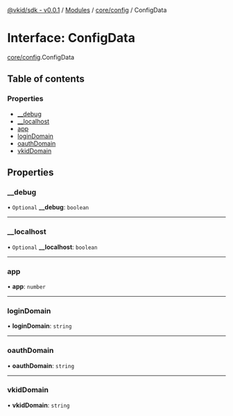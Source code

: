 [@vkid/sdk - v0.0.1](../README.md) / [Modules](../modules.md) / [core/config](../modules/core_config.md) / ConfigData

# Interface: ConfigData

[core/config](../modules/core_config.md).ConfigData

## Table of contents

### Properties

- [\_\_debug](core_config.ConfigData.md#__debug)
- [\_\_localhost](core_config.ConfigData.md#__localhost)
- [app](core_config.ConfigData.md#app)
- [loginDomain](core_config.ConfigData.md#logindomain)
- [oauthDomain](core_config.ConfigData.md#oauthdomain)
- [vkidDomain](core_config.ConfigData.md#vkiddomain)

## Properties

### \_\_debug

• `Optional` **\_\_debug**: `boolean`

___

### \_\_localhost

• `Optional` **\_\_localhost**: `boolean`

___

### app

• **app**: `number`

___

### loginDomain

• **loginDomain**: `string`

___

### oauthDomain

• **oauthDomain**: `string`

___

### vkidDomain

• **vkidDomain**: `string`
